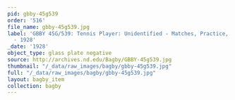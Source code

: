 ```yaml
---
pid: gbby-45g539
order: '516'
file_name: gbby-45g539.jpg
label: 'GBBY 45G/539: Tennis Player: Unidentified - Matches, Practice, and Posed Action
  - 1928'
_date: '1928'
object_type: glass plate negative
source: http://archives.nd.edu/Bagby/GBBY-45g539.jpg
thumbnail: "/_data/raw_images/bagby/gbby-45g539.jpg"
full: "/_data/raw_images/bagby/gbby-45g539.jpg"
layout: bagby_item
collection: bagby
---
```

